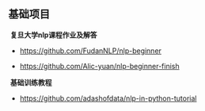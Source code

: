 ## 基础项目

​      **复旦大学nlp课程作业及解答**

* <https://github.com/FudanNLP/nlp-beginner>

* <https://github.com/Alic-yuan/nlp-beginner-finish>

​        **基础训练教程**

* <https://github.com/adashofdata/nlp-in-python-tutorial>

